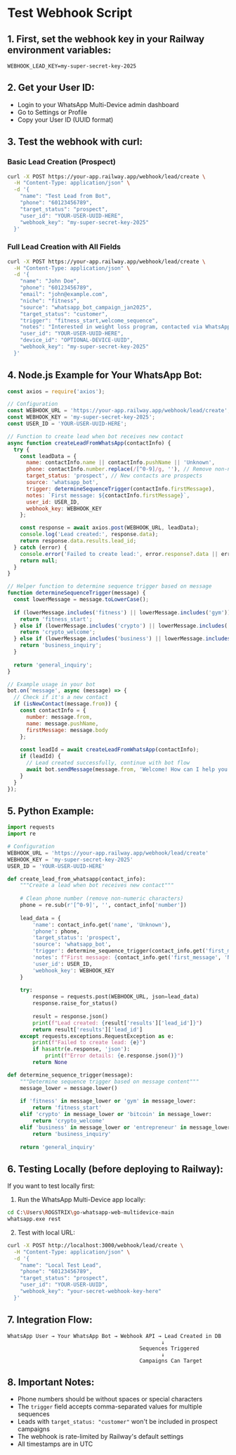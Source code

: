 # Test Webhook Script

## 1. First, set the webhook key in your Railway environment variables:
```
WEBHOOK_LEAD_KEY=my-super-secret-key-2025
```

## 2. Get your User ID:
- Login to your WhatsApp Multi-Device admin dashboard
- Go to Settings or Profile
- Copy your User ID (UUID format)

## 3. Test the webhook with curl:

### Basic Lead Creation (Prospect)
```bash
curl -X POST https://your-app.railway.app/webhook/lead/create \
  -H "Content-Type: application/json" \
  -d '{
    "name": "Test Lead from Bot",
    "phone": "60123456789",
    "target_status": "prospect",
    "user_id": "YOUR-USER-UUID-HERE",
    "webhook_key": "my-super-secret-key-2025"
  }'
```

### Full Lead Creation with All Fields
```bash
curl -X POST https://your-app.railway.app/webhook/lead/create \
  -H "Content-Type: application/json" \
  -d '{
    "name": "John Doe",
    "phone": "60123456789",
    "email": "john@example.com",
    "niche": "fitness",
    "source": "whatsapp_bot_campaign_jan2025",
    "target_status": "customer",
    "trigger": "fitness_start,welcome_sequence",
    "notes": "Interested in weight loss program, contacted via WhatsApp bot",
    "user_id": "YOUR-USER-UUID-HERE",
    "device_id": "OPTIONAL-DEVICE-UUID",
    "webhook_key": "my-super-secret-key-2025"
  }'
```

## 4. Node.js Example for Your WhatsApp Bot:

```javascript
const axios = require('axios');

// Configuration
const WEBHOOK_URL = 'https://your-app.railway.app/webhook/lead/create';
const WEBHOOK_KEY = 'my-super-secret-key-2025';
const USER_ID = 'YOUR-USER-UUID-HERE';

// Function to create lead when bot receives new contact
async function createLeadFromWhatsApp(contactInfo) {
  try {
    const leadData = {
      name: contactInfo.name || contactInfo.pushName || 'Unknown',
      phone: contactInfo.number.replace(/[^0-9]/g, ''), // Remove non-numeric chars
      target_status: 'prospect', // New contacts are prospects
      source: 'whatsapp_bot',
      trigger: determineSequenceTrigger(contactInfo.firstMessage),
      notes: `First message: ${contactInfo.firstMessage}`,
      user_id: USER_ID,
      webhook_key: WEBHOOK_KEY
    };

    const response = await axios.post(WEBHOOK_URL, leadData);
    console.log('Lead created:', response.data);
    return response.data.results.lead_id;
  } catch (error) {
    console.error('Failed to create lead:', error.response?.data || error.message);
    return null;
  }
}

// Helper function to determine sequence trigger based on message
function determineSequenceTrigger(message) {
  const lowerMessage = message.toLowerCase();
  
  if (lowerMessage.includes('fitness') || lowerMessage.includes('gym')) {
    return 'fitness_start';
  } else if (lowerMessage.includes('crypto') || lowerMessage.includes('bitcoin')) {
    return 'crypto_welcome';
  } else if (lowerMessage.includes('business') || lowerMessage.includes('entrepreneur')) {
    return 'business_inquiry';
  }
  
  return 'general_inquiry';
}

// Example usage in your bot
bot.on('message', async (message) => {
  // Check if it's a new contact
  if (isNewContact(message.from)) {
    const contactInfo = {
      number: message.from,
      name: message.pushName,
      firstMessage: message.body
    };
    
    const leadId = await createLeadFromWhatsApp(contactInfo);
    if (leadId) {
      // Lead created successfully, continue with bot flow
      await bot.sendMessage(message.from, 'Welcome! How can I help you today?');
    }
  }
});
```

## 5. Python Example:

```python
import requests
import re

# Configuration
WEBHOOK_URL = 'https://your-app.railway.app/webhook/lead/create'
WEBHOOK_KEY = 'my-super-secret-key-2025'
USER_ID = 'YOUR-USER-UUID-HERE'

def create_lead_from_whatsapp(contact_info):
    """Create a lead when bot receives new contact"""
    
    # Clean phone number (remove non-numeric characters)
    phone = re.sub(r'[^0-9]', '', contact_info['number'])
    
    lead_data = {
        'name': contact_info.get('name', 'Unknown'),
        'phone': phone,
        'target_status': 'prospect',
        'source': 'whatsapp_bot',
        'trigger': determine_sequence_trigger(contact_info.get('first_message', '')),
        'notes': f"First message: {contact_info.get('first_message', 'N/A')}",
        'user_id': USER_ID,
        'webhook_key': WEBHOOK_KEY
    }
    
    try:
        response = requests.post(WEBHOOK_URL, json=lead_data)
        response.raise_for_status()
        
        result = response.json()
        print(f"Lead created: {result['results']['lead_id']}")
        return result['results']['lead_id']
    except requests.exceptions.RequestException as e:
        print(f"Failed to create lead: {e}")
        if hasattr(e.response, 'json'):
            print(f"Error details: {e.response.json()}")
        return None

def determine_sequence_trigger(message):
    """Determine sequence trigger based on message content"""
    message_lower = message.lower()
    
    if 'fitness' in message_lower or 'gym' in message_lower:
        return 'fitness_start'
    elif 'crypto' in message_lower or 'bitcoin' in message_lower:
        return 'crypto_welcome'
    elif 'business' in message_lower or 'entrepreneur' in message_lower:
        return 'business_inquiry'
    
    return 'general_inquiry'
```

## 6. Testing Locally (before deploying to Railway):

If you want to test locally first:

1. Run the WhatsApp Multi-Device app locally:
```bash
cd C:\Users\ROGSTRIX\go-whatsapp-web-multidevice-main
whatsapp.exe rest
```

2. Test with local URL:
```bash
curl -X POST http://localhost:3000/webhook/lead/create \
  -H "Content-Type: application/json" \
  -d '{
    "name": "Local Test Lead",
    "phone": "60123456789",
    "target_status": "prospect",
    "user_id": "YOUR-USER-UUID",
    "webhook_key": "your-secret-webhook-key-here"
  }'
```

## 7. Integration Flow:

```
WhatsApp User → Your WhatsApp Bot → Webhook API → Lead Created in DB
                                                 ↓
                                          Sequences Triggered
                                                 ↓
                                          Campaigns Can Target
```

## 8. Important Notes:

- Phone numbers should be without spaces or special characters
- The `trigger` field accepts comma-separated values for multiple sequences
- Leads with `target_status: "customer"` won't be included in prospect campaigns
- The webhook is rate-limited by Railway's default settings
- All timestamps are in UTC
